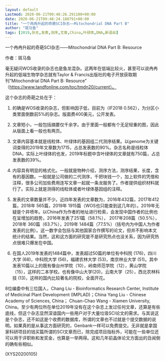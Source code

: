 ```yaml
---
layout: default
Lastmod: 2020-06-21T09:48:26.291100+00:00
date: 2020-06-21T09:48:24.188791+00:00
title: "一个冉冉升起的奇葩SCI杂志——Mitochondrial DNA Part B"
author: "斑马鱼"
tags: [2019,杂志,发表,测序,文章,China,叶绿体,DNA,新语丝]
---
```


一个冉冉升起的奇葩SCI杂志——Mitochondrial DNA Part B: Resource

作者：斑马鱼

毫无疑问WOS收录的杂志也是鱼龙混杂。这两年在低端比较火，甚至可以说冉冉升起的低端生物学杂志就有Taylor & Francis出版社的电子开放获取期刊”Mitochondrial DNA Part B: Resource” （https://www.tandfonline.com/toc/tmdn20/current）。

这个杂志的奇葩之处在于：

1.	的确是WOS收录的杂志，但影响因子低，目前为（IF2018 0.562），为分区小类里面倒数前5%的杂志。版面费400美元，公开发表。

2.	文章短小，一般包括摘要仅千余字。由于里面一般都有个无足轻重的图，因此从版面上看一般也有两页。

3.	文章内容基本就是线粒体、叶绿体的基因组二代测序结果。以genome为关键词查得的2019年文章数为1715，占总发表数的90%。杂志名称是线粒体DNA，实际上叶绿体的也发，2019年标题中含叶绿体的文章就有750篇，占总发表数的39%。

4.	内容具有明显的格式化。一般就是物种介绍，测序方法，测序结果，长度，含有的基因数。一般就是公司做的二代测序，千把块钱一个，加上软件的凭借和注释，很多公司加些费用连写文章一起就一条龙服务了。作者提供组织材料就行了。实际上就是测得的线粒体或者叶绿体基因组的注释。

5.	发表的文章数量并不少。近四年发表的文章数为，2016年432篇，2017年412篇，2018年 565篇，2019年 1915篇（WOS也只能查到这几年的）。2019年无疑是个井喷年。以China作为作者的地址进行检索，会发现中国作者的比例也在呈增加的趋势，2016年发表了251篇（58.1%）， 2017年208篇（50.5%），2018年 360篇（63.7%），2019年 1484篇（77.5%）（括号内为中国人为作者发表的比例）。这一数字会包括与其他国家合作撰写的论文，但并不影响本文统计的结果。当然，这和这方面的研究是不是研究热点也没关系，因为研究热点很难只爆发在中国。

6.	在国人2019年发表的1484篇中，发表超过50篇的单位有中科院 (176)，四川大学 (68)，中科院大学 (56)，福建农林大学 (53)，南京林业大学 (51)。其中发表10篇以上的既有像台州学院（10），岭南师范学院（12），黄山学院（15），这样的二本学校。也有像中山大学(20)，云南大学（25），西北农林科技 (13)，这样的国内比较著名的院校，全面开花。

8位编委中有三位国人，Chang Liu - Bioinformatics Research Center, Institute of Medicinal Plant Development (IMPLAD)；China Yang Liu - Chinese Academy of Sciences, China； Chuan-Chao Wang - Xiamen University, China。至少有两位所在单位2019年没有在这个杂志上发过任何文章，还算是有些底线，但这个杂志显然深谙国内一些用户对于大量垃圾SCI论文的需求。与其说这是个杂志，还不如这是个收费的数据库，所谓的文章也不过就是个提交数据的说明。如果真的是从事这方面研究的，Genbank一样可以免费提交。无非就是拿国家科研项目的钱买篇所谓的SCI文章而已，除完成项目指标外，可能在一些单位还可以用于评职称和发奖金，也算是一举两得。这和几年前晶体论文方面出的丑闻倒的确有些相似。

(XYS20200105)

